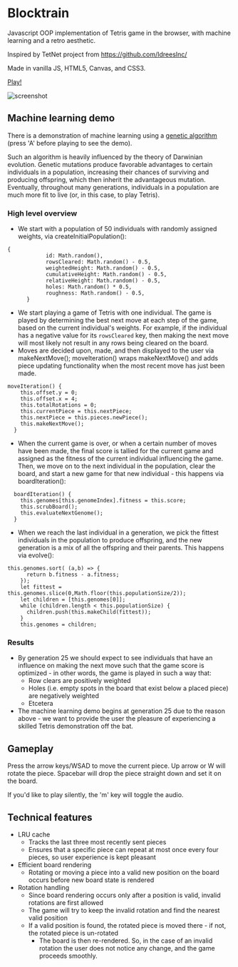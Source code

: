 # Blocktrain
Javascript OOP implementation of Tetris game in the browser, with machine learning and a retro aesthetic.

Inspired by TetNet project from https://github.com/IdreesInc/

Made in vanilla JS, HTML5, Canvas, and CSS3.

[Play!](http://dwu.space/blocktrain/)

![screenshot](https://i.imgur.com/Vrb97ix.png)

## Machine learning demo
There is a demonstration of machine learning using a [genetic algorithm](https://en.wikipedia.org/wiki/Genetic_algorithm) (press 'A' before playing to see the demo). 

Such an algorithm is heavily influenced by the theory of Darwinian evolution. Genetic mutations produce favorable advantages to certain individuals
in a population, increasing their chances of surviving and producing offspring, which then
inherit the advantageous mutation. Eventually, throughout many generations, individuals
in a population are much more fit to live (or, in this case, to play Tetris).

### High level overview

* We start with a population of 50 individuals with randomly assigned weights, via createInitialPopulation():
```
{
   			id: Math.random(),
   			rowsCleared: Math.random() - 0.5,
   			weightedHeight: Math.random() - 0.5,
   			cumulativeHeight: Math.random() - 0.5,
   			relativeHeight: Math.random() - 0.5,
   			holes: Math.random() * 0.5,
   			roughness: Math.random() - 0.5,
      }
```
* We start playing a game of Tetris with one individual. The game is played by determining the best next move at each step of the game, based on the current individual's weights. For example, if the individual has a negative value for its ```rowsCleared``` key, then making the next move will most likely not result in any rows being cleared on the board. 
* Moves are decided upon, made, and then displayed to the user via makeNextMove(); moveIteration() wraps makeNextMove() and adds piece updating functionality when the most recent move has just been made. 
```  
moveIteration() {
    this.offset.y = 0;
    this.offset.x = 4;
    this.totalRotations = 0;
    this.currentPiece = this.nextPiece;
    this.nextPiece = this.pieces.newPiece();
    this.makeNextMove();
  }
```
* When the current game is over, or when a certain number of moves have been made, the final score is tallied for the current game and assigned as the fitness of the current individual influencing the game. Then, we move on to the next individual in the population, clear the board, and start a new game for that new individual - this happens via boardIteration():
```
  boardIteration() {
    this.genomes[this.genomeIndex].fitness = this.score;
    this.scrubBoard();
    this.evaluateNextGenome();
  }
```
* When we reach the last individual in a generation, we pick the fittest individuals in the population to produce offspring, and the new generation is a mix of all the offspring and their parents. This happens via evolve():
```
this.genomes.sort( (a,b) => {
      return b.fitness - a.fitness;
    });
    let fittest = this.genomes.slice(0,Math.floor(this.populationSize/2));
    let children = [this.genomes[0]];
    while (children.length < this.populationSize) {
      children.push(this.makeChild(fittest));
    }
    this.genomes = children;
```

### Results
* By generation 25 we should expect to see individuals that have an influence on making the next move such that the game score is optimized - in other words, the game is played in such a way that:
    * Row clears are positively weighted
    * Holes (i.e. empty spots in the board that exist below a placed piece) are negatively weighted
    * Etcetera 
* The machine learning demo begins at generation 25 due to the reason above - we want to provide the user the pleasure of experiencing a skilled Tetris demonstration off the bat. 


## Gameplay
Press the arrow keys/WSAD to move the current piece. Up arrow or W will rotate the piece.
Spacebar will drop the piece straight down and set it on the board.

If you'd like to play silently, the 'm' key will toggle the audio.

## Technical features
* LRU cache
    * Tracks the last three most recently sent pieces
    * Ensures that a specific piece can repeat at most once every four pieces, so user experience is kept pleasant
* Efficient board rendering
    * Rotating or moving a piece into a valid new position on the board occurs before new board state is rendered
* Rotation handling
    * Since board rendering occurs only after a position is valid, invalid rotations are first allowed
    * The game will try to keep the invalid rotation and find the nearest valid position
    * If a valid position is found, the rotated piece is moved there - if not, the rotated piece is un-rotated
        * The board is then re-rendered. So, in the case of an invalid rotation the user does not notice any change, and the game proceeds smoothly.
